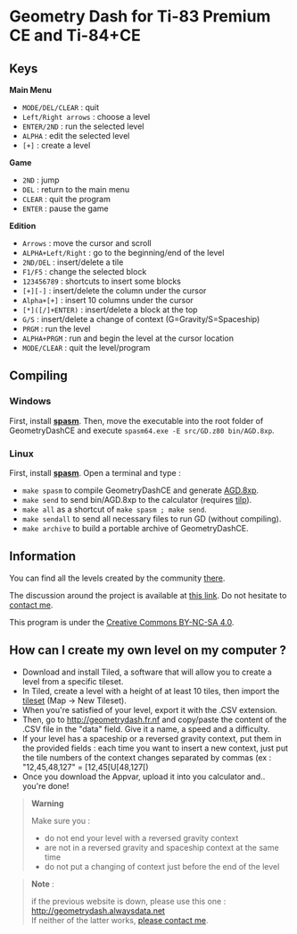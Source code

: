 # Geometry Dash for Ti-83 Premium CE and Ti-84+CE

## Keys
__Main Menu__
- `MODE/DEL/CLEAR` : quit
- `Left/Right arrows` : choose a level
- `ENTER/2ND` : run the selected level
- `ALPHA` : edit the selected level
- `[+]` : create a level

__Game__
- `2ND` : jump
- `DEL` : return to the main menu
- `CLEAR` : quit the program
- `ENTER` : pause the game

__Edition__
- `Arrows` : move the cursor and scroll
- `ALPHA+Left/Right` : go to the beginning/end of the level
- `2ND/DEL` : insert/delete a tile
- `F1/F5` : change the selected block
- `123456789` : shortcuts to insert some blocks
- `[+][-]` : insert/delete the column under the cursor
- `Alpha+[+]` : insert 10 columns under the cursor
- `[*]([/]+ENTER)` : insert/delete a block at the top
- `G/S` : insert/delete a change of context (G=Gravity/S=Spaceship)
- `PRGM` : run the level
- `ALPHA+PRGM` : run and begin the level at the cursor location
- `MODE/CLEAR` : quit the level/program

## Compiling
### Windows
First, install **[spasm](https://github.com/alberthdev/spasm-ng/releases)**.
Then, move the executable into the root folder of GeometryDashCE and execute `spasm64.exe -E src/GD.z80 bin/AGD.8xp`.

### Linux
First, install **[spasm](https://github.com/alberthdev/spasm-ng/releases)**.
Open a terminal and type :
- `make spasm` to compile GeometryDashCE and generate [AGD.8xp](bin/AGD.8xp).
- `make send` to send bin/AGD.8xp to the calculator (requires [tilp](http://lpg.ticalc.org/prj_tilp/)).
- `make all` as a shortcut of `make spasm ; make send`.
- `make sendall` to send all necessary files to run GD (without compiling).
- `make archive` to build a portable archive of GeometryDashCE.


## Information
You can find all the levels created by the community [there](https://tiplanet.org/forum/archives_list.php?cat=Jeux+Levels+Geometry+Dash+ce).

The discussion around the project is available at [this link](https://tiplanet.org/forum/viewtopic.php?f=12&t=19211).
Do not hesitate to [contact me](https://tiplanet.org/forum/ucp.php?i=pm&mode=compose&u=52046).

This program is under the [Creative Commons BY-NC-SA 4.0](https://creativecommons.org/licenses/by-nc-sa/4.0/).
 

## How can I create my own level on my computer ?
- Download and install Tiled, a software that will allow you to create a level from a specific tileset.
- In Tiled, create a level with a height of at least 10 tiles, then import the [tileset](images/GD.png) (Map -> New Tileset).
- When you're satisfied of your level, export it with the .CSV extension.
- Then, go to http://geometrydash.fr.nf and copy/paste the content of the .CSV file in the "data" field. Give it a name, a speed and a difficulty. 
- If your level has a spaceship or a reversed gravity context, put them in the provided fields : each time you want to insert a new context, just put the tile numbers of the context changes separated by commas (ex : "12,45,48,127" = [12,45[U[48,127[)
- Once you download the Appvar, upload it into you calculator and.. you're done!

> **Warning**
>
> Make sure you :
> - do not end your level with a reversed gravity context
> - are not in a reversed gravity and spaceship context at the same time
> - do not put a changing of context just before the end of the level

> **Note** :
>
> if the previous website is down, please use this one : http://geometrydash.alwaysdata.net <br />
> If neither of the latter works, [please contact me](https://tiplanet.org/forum/ucp.php?i=pm&mode=compose&u=52046).
